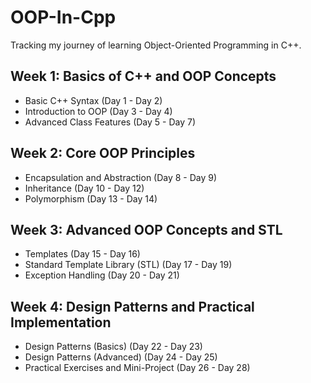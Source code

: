 # OOP-In-Cpp

Tracking my journey of learning Object-Oriented Programming in C++.

## Week 1: Basics of C++ and OOP Concepts
- Basic C++ Syntax (Day 1 - Day 2)
- Introduction to OOP (Day 3 - Day 4)
- Advanced Class Features (Day 5 - Day 7)

## Week 2: Core OOP Principles
- Encapsulation and Abstraction (Day 8 - Day 9)
- Inheritance (Day 10 - Day 12)
- Polymorphism (Day 13 - Day 14)

## Week 3: Advanced OOP Concepts and STL
- Templates (Day 15 - Day 16)
- Standard Template Library (STL) (Day 17 - Day 19)
- Exception Handling (Day 20 - Day 21)

## Week 4: Design Patterns and Practical Implementation
- Design Patterns (Basics) (Day 22 - Day 23)
- Design Patterns (Advanced) (Day 24 - Day 25)
- Practical Exercises and Mini-Project (Day 26 - Day 28)
